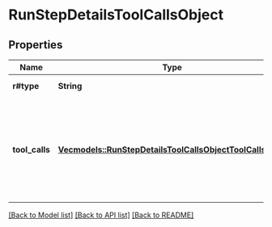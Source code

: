 # RunStepDetailsToolCallsObject

## Properties

Name | Type | Description | Notes
------------ | ------------- | ------------- | -------------
**r#type** | **String** | Always `tool_calls`. | 
**tool_calls** | [**Vec<models::RunStepDetailsToolCallsObjectToolCallsInner>**](RunStepDetailsToolCallsObject_tool_calls_inner.md) | An array of tool calls the run step was involved in. These can be associated with one of three types of tools: `code_interpreter`, `retrieval`, or `function`.  | 

[[Back to Model list]](../README.md#documentation-for-models) [[Back to API list]](../README.md#documentation-for-api-endpoints) [[Back to README]](../README.md)


